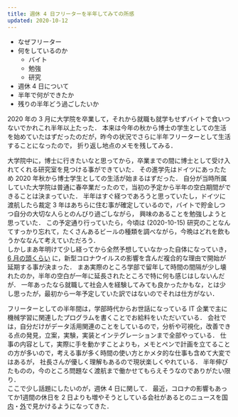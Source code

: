 ```yaml
---
title: 週休 4 日フリーターを半年してみての所感
updated: 2020-10-12
---
```


- なぜフリーター
- 何をしているのか
  - バイト
  - 勉強
  - 研究
- 週休 4 日について
- 半年で何ができたか
- 残りの半年どう過ごしたいか

<!-- なぜフリーター -->
2020 年の 3 月に大学院を卒業して，それから就職も就学もせずバイトで食いつないでかれこれ半年以上たった．
本来は今年の秋から博士の学生としての生活を始めていたはずだったのだが，昨今の状況でさらに半年フリーターとして生活することになったので，
折り返し地点のメモを残してみる．

大学院中に，博士に行きたいなと思ってから，卒業までの間に博士として受け入れてくれる研究室を見つける事ができていた．
その進学先はドイツにあったため 2020 年秋から博士学生としての生活が始まるはずだった．
自分が当時所属していた大学院は普通に春卒業だったので，当初の予定から半年の空白期間ができることは決まっていた．
半年はすぐ経つであろうと思っていたし，ドイツに渡航したら裁定 3 年はあちらに住む事が確定しているので，バイトで貯金しつつ自分の大切な人らとのんびり過ごしながら，
興味のあることを勉強しようと思っていた．
この予定通り行っていたら，今頃は (2020-10-15) 研究のことなんてすっかり忘れて，たくさんあるビールの種類を調べながら，今晩はどれを飲もうかななんて考えていただろう．  
しかしまあ年明けて少し経ってから全然予想していなかった自体になっていき，
[6 月の頭くらい](https://sotaro.io/daily/2020-06-05) に，新型コロナウイルスの影響を含んだ複合的な理由で開始が延期する事が決まった．
まあ実際のところ学部で留年して時間の間隔が少し壊れたのか，半年の空白が一年に延長されたところで特に何も感じはしないんだが．
一年あったなら就職して社会人を経験してみても良かったかもな，とは少し思ったが，最初から一年予定していた訳ではないのでそれは仕方がない．　


<!-- 何をしているのか -->
フリーターとしての半年間は，学部時代からお世話になっている IT 企業で主に機械学習に関連したプログラムを書くことでお給料をいただいている．
会社では，自分だけがデータ活用関連のことをしているので，分析や可視化，改善できる点の発見，立案，実験，実装とインテグレーションまで全部やっている．
仕事の内容として，実際に手を動かすことよりも，メモとペンで計画を立てることの方が多いので，考える事が多く時間の使い方とかメタ的な仕事も含めて大変ではあるが，
社長さんが優しく理解もあるので現状楽しくやれている．
半年伸びたものの，今のところ問題なく渡航まで働かせてもらえそうなのでありがたい限り．  
ここで少し話題にしたいのが，週休 4 日に関して．
最近，コロナの影響もあってか1週間の休日を 2 日よりも増やそうとしている会社があるとのニュースを国[内](https://business.nikkei.com/atcl/NBD/19/depth/00785/)・[外](https://forbesjapan.com/articles/detail/36964)で見かけるようになってきた．
